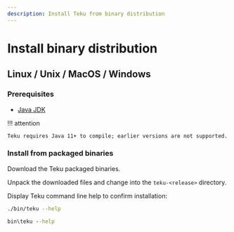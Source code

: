 ```yaml
---
description: Install Teku from binary distribution
---
```


# Install binary distribution

## Linux / Unix / MacOS / Windows

### Prerequisites

* [Java JDK](http://www.oracle.com/technetwork/java/javase/downloads/index.html)

!!! attention

    Teku requires Java 11+ to compile; earlier versions are not supported.

### Install from packaged binaries

Download the Teku packaged binaries.

Unpack the downloaded files and change into the `teku-<release>` directory.

Display Teku command line help to confirm installation:

```bash tab="Linux/macOS"
./bin/teku --help
```

```bat tab="Windows"
bin\teku --help
```
